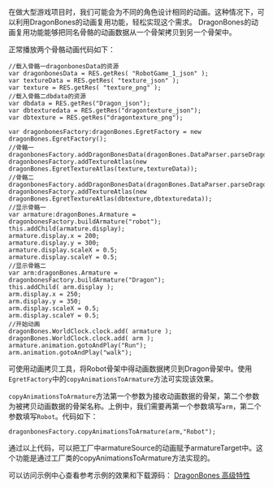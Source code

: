 在做大型游戏项目时，我们可能会为不同的角色设计相同的动画。这种情况下，可以利用DragonBones的动画复用功能，轻松实现这个需求。
DragonBones的动画复用功能能够把同名骨骼的动画数据从一个骨架拷贝到另一个骨架中。

正常播放两个骨骼动画代码如下：

```
//载入骨骼一dragonbonesData的资源
var dragonbonesData = RES.getRes( "RobotGame_1_json" );
var textureData = RES.getRes( "texture_json" );
var texture = RES.getRes( "texture_png" );
//载入骨骼二dbdata的资源
var dbdata = RES.getRes("Dragon_json");
var dbtexturedata = RES.getRes("dragontexture_json");
var dbtexture = RES.getRes("dragontexture_png");

var dragonbonesFactory:dragonBones.EgretFactory = new dragonBones.EgretFactory();
//骨骼一
dragonbonesFactory.addDragonBonesData(dragonBones.DataParser.parseDragonBonesData(dragonbonesData));
dragonbonesFactory.addTextureAtlas(new dragonBones.EgretTextureAtlas(texture,textureData));
//骨骼二
dragonbonesFactory.addDragonBonesData(dragonBones.DataParser.parseDragonBonesData(dbdata));
dragonbonesFactory.addTextureAtlas(new dragonBones.EgretTextureAtlas(dbtexture,dbtexturedata));
//显示骨骼一
var armature:dragonBones.Armature = dragonbonesFactory.buildArmature("robot");
this.addChild(armature.display);
armature.display.x = 200;
armature.display.y = 300;
armature.display.scaleX = 0.5;
armature.display.scaleY = 0.5;
//显示骨骼二
var arm:dragonBones.Armature = dragonbonesFactory.buildArmature("Dragon");
this.addChild( arm.display );
arm.display.x = 250;
arm.display.y = 350;
arm.display.scaleX = 0.5;
arm.display.scaleY = 0.5;
//开始动画
dragonBones.WorldClock.clock.add( armature );
dragonBones.WorldClock.clock.add( arm );
armature.animation.gotoAndPlay("Run");
arm.animation.gotoAndPlay("walk");
```

可使用动画拷贝工具，将Robot骨架中得动画数据拷贝到Dragon骨架中。使用`EgretFactory`中的`copyAnimationsToArmature`方法可实现该效果。

`copyAnimationsToArmature`方法第一个参数为接收动画数据的骨架，第二个参数为被拷贝动画数据的骨架名称。上例中，我们需要再第一个参数填写`arm`，第二个参数填写`Robot`。代码如下：

```
dragonbonesFactory.copyAnimationsToArmature(arm,"Robot");
```

通过以上代码，可以把工厂中armatureSource的动画赋予armatureTarget中。这个功能是通过工厂类的copyAnimationsToArmature方法实现的。

可以访问示例中心查看参考示例的效果和下载源码：
[DragonBones 高级特性](http://edn.egret.com/cn/index.php/article/index/id/713)